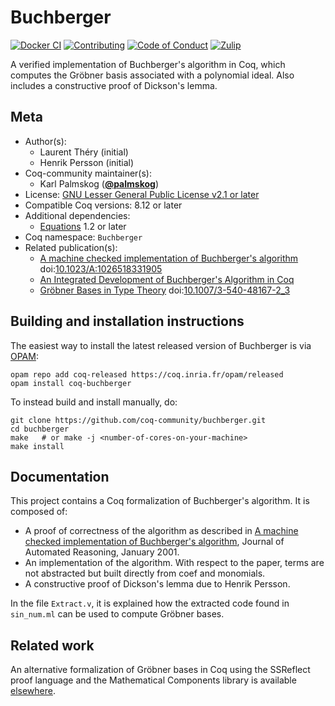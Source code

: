 <!---
This file was generated from `meta.yml`, please do not edit manually.
Follow the instructions on https://github.com/coq-community/templates to regenerate.
--->
# Buchberger

[![Docker CI][docker-action-shield]][docker-action-link]
[![Contributing][contributing-shield]][contributing-link]
[![Code of Conduct][conduct-shield]][conduct-link]
[![Zulip][zulip-shield]][zulip-link]

[docker-action-shield]: https://github.com/coq-community/buchberger/workflows/Docker%20CI/badge.svg?branch=master
[docker-action-link]: https://github.com/coq-community/buchberger/actions?query=workflow:"Docker%20CI"

[contributing-shield]: https://img.shields.io/badge/contributions-welcome-%23f7931e.svg
[contributing-link]: https://github.com/coq-community/manifesto/blob/master/CONTRIBUTING.md

[conduct-shield]: https://img.shields.io/badge/%E2%9D%A4-code%20of%20conduct-%23f15a24.svg
[conduct-link]: https://github.com/coq-community/manifesto/blob/master/CODE_OF_CONDUCT.md

[zulip-shield]: https://img.shields.io/badge/chat-on%20zulip-%23c1272d.svg
[zulip-link]: https://coq.zulipchat.com/#narrow/stream/237663-coq-community-devs.20.26.20users



A verified implementation of Buchberger's algorithm in Coq,
which computes the Gröbner basis associated with a polynomial ideal.
Also includes a constructive proof of Dickson's lemma.

## Meta

- Author(s):
  - Laurent Théry (initial)
  - Henrik Persson (initial)
- Coq-community maintainer(s):
  - Karl Palmskog ([**@palmskog**](https://github.com/palmskog))
- License: [GNU Lesser General Public License v2.1 or later](LICENSE)
- Compatible Coq versions: 8.12 or later
- Additional dependencies:
  - [Equations](https://github.com/mattam82/Coq-Equations) 1.2 or later
- Coq namespace: `Buchberger`
- Related publication(s):
  - [A machine checked implementation of Buchberger's algorithm](https://link.springer.com/article/10.1023/A:1026518331905) doi:[10.1023/A:1026518331905](https://doi.org/10.1023/A:1026518331905)
  - [An Integrated Development of Buchberger's Algorithm in Coq](https://hal.inria.fr/inria-00072316/) 
  - [Gröbner Bases in Type Theory](https://link.springer.com/chapter/10.1007/3-540-48167-2_3) doi:[10.1007/3-540-48167-2_3](https://doi.org/10.1007/3-540-48167-2_3)

## Building and installation instructions

The easiest way to install the latest released version of Buchberger
is via [OPAM](https://opam.ocaml.org/doc/Install.html):

```shell
opam repo add coq-released https://coq.inria.fr/opam/released
opam install coq-buchberger
```

To instead build and install manually, do:

``` shell
git clone https://github.com/coq-community/buchberger.git
cd buchberger
make   # or make -j <number-of-cores-on-your-machine> 
make install
```


## Documentation

This project contains a Coq formalization of Buchberger's algorithm.
It is composed of:
- A proof of correctness of the algorithm as described in
 [A machine checked implementation of Buchberger's algorithm][jar-url],
 Journal of Automated Reasoning, January 2001.
- An implementation of the algorithm. With respect to the paper,
  terms are not abstracted but built directly from coef and monomials.
- A constructive proof of Dickson's lemma due to Henrik Persson.

In the file `Extract.v`, it is explained how the extracted code found in
`sin_num.ml` can be used to compute Gröbner bases.

## Related work

An alternative formalization of Gröbner bases in Coq using the SSReflect
proof language and the Mathematical Components library is available
[elsewhere][grobner-url].

[jar-url]: https://link.springer.com/article/10.1023/A:1026518331905
[grobner-url]: https://github.com/thery/grobner
